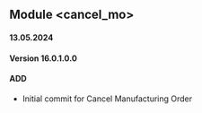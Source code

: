 ## Module <cancel_mo>

#### 13.05.2024
#### Version 16.0.1.0.0
#### ADD
- Initial commit for Cancel Manufacturing Order
